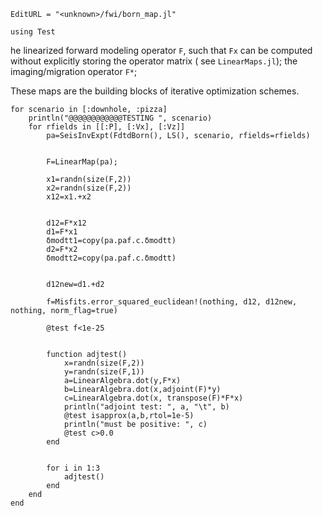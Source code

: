 ```@meta
EditURL = "<unknown>/fwi/born_map.jl"
```

```@example born_map
using Test
```

he linearized forward modeling operator `F`, such that
`Fx` can be computed without explicitly storing the operator matrix (
 see `LinearMaps.jl`);
the imaging/migration operator `F*`;

These maps are the building blocks of iterative optimization schemes.

```@example born_map
for scenario in [:downhole, :pizza]
	println("@@@@@@@@@@@@TESTING ", scenario)
	for rfields in [[:P], [:Vx], [:Vz]]
		pa=SeisInvExpt(FdtdBorn(), LS(), scenario, rfields=rfields)


		F=LinearMap(pa);

		x1=randn(size(F,2))
		x2=randn(size(F,2))
		x12=x1.+x2


		d12=F*x12
		d1=F*x1
		δmodtt1=copy(pa.paf.c.δmodtt)
		d2=F*x2
		δmodtt2=copy(pa.paf.c.δmodtt)


		d12new=d1.+d2

		f=Misfits.error_squared_euclidean!(nothing, d12, d12new, nothing, norm_flag=true)

		@test f<1e-25


		function adjtest()
			x=randn(size(F,2))
			y=randn(size(F,1))
			a=LinearAlgebra.dot(y,F*x)
			b=LinearAlgebra.dot(x,adjoint(F)*y)
			c=LinearAlgebra.dot(x, transpose(F)*F*x)
			println("adjoint test: ", a, "\t", b)
			@test isapprox(a,b,rtol=1e-5)
			println("must be positive: ", c)
			@test c>0.0
		end


		for i in 1:3
			adjtest()
		end
	end
end
```

